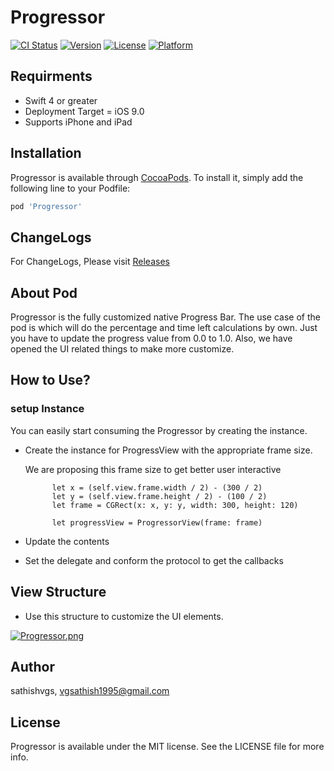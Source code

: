 # Progressor

[![CI Status](https://img.shields.io/travis/sathishvgs/Progressor.svg?style=flat)](https://travis-ci.org/sathishvgs/Progressor)
[![Version](https://img.shields.io/cocoapods/v/Progressor.svg?style=flat)](https://cocoapods.org/pods/Progressor)
[![License](https://img.shields.io/cocoapods/l/Progressor.svg?style=flat)](https://cocoapods.org/pods/Progressor)
[![Platform](https://img.shields.io/cocoapods/p/Progressor.svg?style=flat)](https://cocoapods.org/pods/Progressor)

## Requirments

- Swift 4 or greater
- Deployment Target = iOS 9.0 
- Supports iPhone and iPad

## Installation

Progressor is available through [CocoaPods](https://cocoapods.org). To install
it, simply add the following line to your Podfile:

```ruby
pod 'Progressor'
```

## ChangeLogs
For ChangeLogs, Please visit [Releases](https://github.com/sathishvgs/Progressor/releases)

## About Pod
Progressor is the fully customized native Progress Bar. The use case of the pod is which will do the percentage and time left calculations by own. Just you have to update the progress value from 0.0 to 1.0. Also, we have opened the UI related things to make more customize.

## How to Use?

### setup Instance
You can easily start consuming the Progressor by creating the instance.

- Create the instance for ProgressView with the appropriate frame size.

  We are proposing this frame size to get better user interactive
  ```
        let x = (self.view.frame.width / 2) - (300 / 2)
        let y = (self.view.frame.height / 2) - (100 / 2)
        let frame = CGRect(x: x, y: y, width: 300, height: 120)
  ```
  ```
        let progressView = ProgressorView(frame: frame)
  ```
- Update the contents

- Set the delegate and conform the protocol to get the callbacks

## View Structure

- Use this structure to customize the UI elements.

[![Progressor.png](https://i.postimg.cc/T1HG8yXH/Progressor.png)](https://postimg.cc/YLgTYC01)

## Author

sathishvgs, vgsathish1995@gmail.com

## License

Progressor is available under the MIT license. See the LICENSE file for more info.
